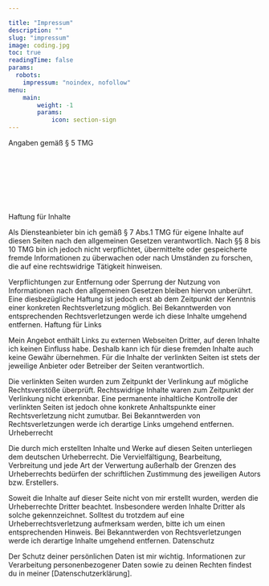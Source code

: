 ```yaml
---

title: "Impressum"
description: ""
slug: "impressum"
image: coding.jpg
toc: true
readingTime: false
params:
  robots:
    impressum: "noindex, nofollow"
menu:
    main:
        weight: -1
        params: 
            icon: section-sign
---
```


Angaben gemäß § 5 TMG

<span style="unicode-bidi:bidi-override; direction: rtl;">
<script>document.write('karpoT nacilA');</script><br>
</span>
<span style="unicode-bidi:bidi-override; direction: rtl;">
<script>document.write('71 .rtS remiemhtreW');</script><br>
</span>
<span style="unicode-bidi:bidi-override; direction: rtl;">
<script>document.write('trufknarF 99506');</script><br>
</span>
<span style="unicode-bidi:bidi-override; direction: rtl;">
<script>document.write('dnalhcstueD');</script><br><br>
</span>

<span style="unicode-bidi:bidi-override; direction: rtl;"> 
<script>document.write('ed.nacila@ofni');</script><br>
</span>

Haftung für Inhalte

Als Diensteanbieter bin ich gemäß § 7 Abs.1 TMG für eigene Inhalte auf diesen Seiten nach den allgemeinen Gesetzen verantwortlich. Nach §§ 8 bis 10 TMG bin ich jedoch nicht verpflichtet, übermittelte oder gespeicherte fremde Informationen zu überwachen oder nach Umständen zu forschen, die auf eine rechtswidrige Tätigkeit hinweisen.

Verpflichtungen zur Entfernung oder Sperrung der Nutzung von Informationen nach den allgemeinen Gesetzen bleiben hiervon unberührt. Eine diesbezügliche Haftung ist jedoch erst ab dem Zeitpunkt der Kenntnis einer konkreten Rechtsverletzung möglich. Bei Bekanntwerden von entsprechenden Rechtsverletzungen werde ich diese Inhalte umgehend entfernen.
Haftung für Links

Mein Angebot enthält Links zu externen Webseiten Dritter, auf deren Inhalte ich keinen Einfluss habe. Deshalb kann ich für diese fremden Inhalte auch keine Gewähr übernehmen. Für die Inhalte der verlinkten Seiten ist stets der jeweilige Anbieter oder Betreiber der Seiten verantwortlich.

Die verlinkten Seiten wurden zum Zeitpunkt der Verlinkung auf mögliche Rechtsverstöße überprüft. Rechtswidrige Inhalte waren zum Zeitpunkt der Verlinkung nicht erkennbar. Eine permanente inhaltliche Kontrolle der verlinkten Seiten ist jedoch ohne konkrete Anhaltspunkte einer Rechtsverletzung nicht zumutbar. Bei Bekanntwerden von Rechtsverletzungen werde ich derartige Links umgehend entfernen.
Urheberrecht

Die durch mich erstellten Inhalte und Werke auf diesen Seiten unterliegen dem deutschen Urheberrecht. Die Vervielfältigung, Bearbeitung, Verbreitung und jede Art der Verwertung außerhalb der Grenzen des Urheberrechts bedürfen der schriftlichen Zustimmung des jeweiligen Autors bzw. Erstellers.

Soweit die Inhalte auf dieser Seite nicht von mir erstellt wurden, werden die Urheberrechte Dritter beachtet. Insbesondere werden Inhalte Dritter als solche gekennzeichnet. Solltest du trotzdem auf eine Urheberrechtsverletzung aufmerksam werden, bitte ich um einen entsprechenden Hinweis. Bei Bekanntwerden von Rechtsverletzungen werde ich derartige Inhalte umgehend entfernen.
Datenschutz

Der Schutz deiner persönlichen Daten ist mir wichtig. Informationen zur Verarbeitung personenbezogener Daten sowie zu deinen Rechten findest du in meiner [Datenschutzerklärung].